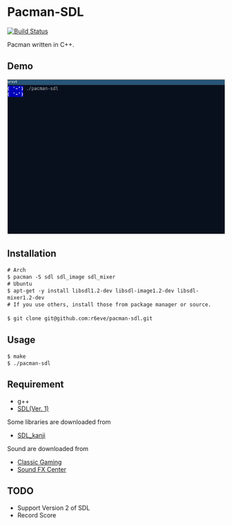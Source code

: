 Pacman-SDL
==========
[![Build Status][]][CI Results]

Pacman written in C++.

## Demo

![pacman-sdl-demo][pacman-sdl-demo]

## Installation

```console
# Arch
$ pacman -S sdl sdl_image sdl_mixer
# Ubuntu
$ apt-get -y install libsdl1.2-dev libsdl-image1.2-dev libsdl-mixer1.2-dev
# If you use others, install those from package manager or source.

$ git clone git@github.com:r6eve/pacman-sdl.git
```

## Usage

```console
$ make
$ ./pacman-sdl
```

## Requirement

* g++
* [SDL(Ver. 1)][sdl_ver_1]

Some libraries are downloaded from
* [SDL_kanji][sdl_kanji]

Sound are downloaded from
* [Classic Gaming][classic_gaming]
* [Sound FX Center][sound_fx_center]

## TODO

* Support Version 2 of SDL
* Record Score

[Build Status]: https://travis-ci.org/r6eve/pacman-sdl.svg?branch=master
[CI Results]: https://travis-ci.org/r6eve/pacman-sdl
[pacman-sdl-demo]: https://raw.githubusercontent.com/r6eve/screenshots/master/pacman-sdl/pacman-sdl.gif
[sdl_ver_1]: http://www.libsdl.org/
[sdl_kanji]: http://shinh.skr.jp/sdlkanji/
[classic_gaming]: http://www.classicgaming.cc/classics/pac-man/sounds.php
[sound_fx_center]: http://soundfxcenter.com/download-sound/pacman-siren-sound-effect/
